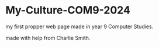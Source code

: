 # My-Culture-COM9-2024
my first propper web page made in year 9 Computer Studies.


made with help from Charlie Smith.
